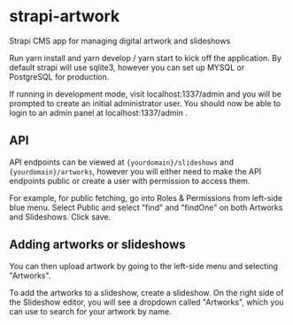 # strapi-artwork
Strapi CMS app for managing digital artwork and slideshows

Run yarn install and yarn develop / yarn start to kick off the application. By default strapi will use sqlite3, however
you can set up MYSQL or PostgreSQL for production. 

If running in development mode, visit localhost:1337/admin and you will be prompted to create an initial administrator user. 
You should now be able to login to an admin panel at localhost:1337/admin .

## API
API endpoints can be viewed at `{yourdomain}/slideshows` and `{yourdomain}/artworks`, however you will either need
to make the API endpoints public or create a user with permission to access them. 

For example, for public fetching, go into Roles & Permissions from left-side blue menu. Select Public and select "find" and "findOne" on both Artworks and Slideshows. Click save. 

## Adding artworks or slideshows
You can then upload artwork by going to the left-side menu and selecting "Artworks". 

To add the artworks to a slideshow, create a slideshow. On the right side of the Slideshow editor, you will see
a dropdown called "Artworks", which you can use to search for your artwork by name.
